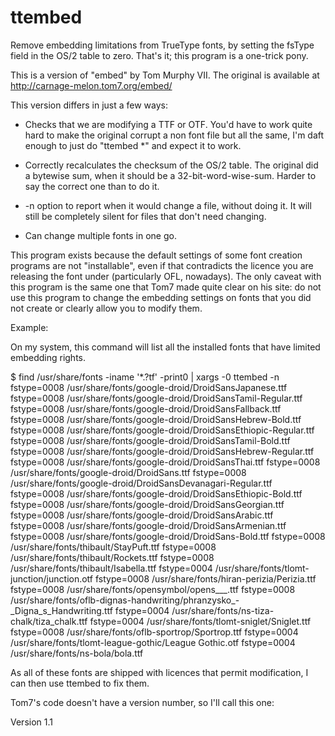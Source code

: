 ttembed
=======

Remove embedding limitations from TrueType fonts, by setting the fsType field
in the OS/2 table to zero. That's it; this program is a one-trick pony.

This is a version of "embed" by Tom Murphy VII. The original
is available at http://carnage-melon.tom7.org/embed/

This version differs in just a few ways:

* Checks that we are modifying a TTF or OTF. You'd have to work quite hard
to make the original corrupt a non font file but all the same, I'm daft
enough to just do "ttembed \*" and expect it to work.

* Correctly recalculates the checksum of the OS/2 table. The original
did a bytewise sum, when it should be a 32-bit-word-wise-sum. Harder to
say the correct one than to do it.

* -n option to report when it would change a file, without doing it. It
will still be completely silent for files that don't need changing.

* Can change multiple fonts in one go.

This program exists because the default settings of some font creation 
programs are not "installable", even if that contradicts the licence you
are releasing the font under (particularly OFL, nowadays).
The only caveat with this program is the same one that Tom7 made quite clear
on his site: do not use this program to change the embedding settings
on fonts that you did not create or clearly allow you to modify them.

Example:

On my system, this command will list all the installed fonts that have limited embedding rights.

$ find /usr/share/fonts -iname '\*.?tf' -print0 | xargs -0 ttembed -n
fstype=0008 /usr/share/fonts/google-droid/DroidSansJapanese.ttf
fstype=0008 /usr/share/fonts/google-droid/DroidSansTamil-Regular.ttf
fstype=0008 /usr/share/fonts/google-droid/DroidSansFallback.ttf
fstype=0008 /usr/share/fonts/google-droid/DroidSansHebrew-Bold.ttf
fstype=0008 /usr/share/fonts/google-droid/DroidSansEthiopic-Regular.ttf
fstype=0008 /usr/share/fonts/google-droid/DroidSansTamil-Bold.ttf
fstype=0008 /usr/share/fonts/google-droid/DroidSansHebrew-Regular.ttf
fstype=0008 /usr/share/fonts/google-droid/DroidSansThai.ttf
fstype=0008 /usr/share/fonts/google-droid/DroidSans.ttf
fstype=0008 /usr/share/fonts/google-droid/DroidSansDevanagari-Regular.ttf
fstype=0008 /usr/share/fonts/google-droid/DroidSansEthiopic-Bold.ttf
fstype=0008 /usr/share/fonts/google-droid/DroidSansGeorgian.ttf
fstype=0008 /usr/share/fonts/google-droid/DroidSansArabic.ttf
fstype=0008 /usr/share/fonts/google-droid/DroidSansArmenian.ttf
fstype=0008 /usr/share/fonts/google-droid/DroidSans-Bold.ttf
fstype=0008 /usr/share/fonts/thibault/StayPuft.ttf
fstype=0008 /usr/share/fonts/thibault/Rockets.ttf
fstype=0008 /usr/share/fonts/thibault/Isabella.ttf
fstype=0004 /usr/share/fonts/tlomt-junction/junction.otf
fstype=0008 /usr/share/fonts/hiran-perizia/Perizia.ttf
fstype=0008 /usr/share/fonts/opensymbol/opens\_\_\_.ttf
fstype=0008 /usr/share/fonts/oflb-dignas-handwriting/phranzysko\_-\_Digna\_s\_Handwriting.ttf
fstype=0004 /usr/share/fonts/ns-tiza-chalk/tiza\_chalk.ttf
fstype=0004 /usr/share/fonts/tlomt-sniglet/Sniglet.ttf
fstype=0008 /usr/share/fonts/oflb-sportrop/Sportrop.ttf
fstype=0004 /usr/share/fonts/tlomt-league-gothic/League Gothic.otf
fstype=0004 /usr/share/fonts/ns-bola/bola.ttf

As all of these fonts are shipped with licences that permit modification, I can then use ttembed to fix them.

Tom7's code doesn't have a version number, so I'll call this one:

Version 1.1
